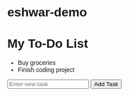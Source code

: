 # eshwar-demo
<!DOCTYPE html>
<html lang="en">
<head>
  <meta charset="UTF-8">
  <meta name="viewport" content="width=device-width, initial-scale=1.0">
  <title>To-Do List</title>
  <style>
    body
    {
    font-family: sans-serif;
    }  

h1 {
  text-align: center;
  margin-bottom: 20px;
}

#todo-list {
  list-style: none;
  padding: 0;
  margin: 0;
}

#todo-list li {
  margin-bottom: 10px;
  padding: 10px;
  border: 1px solid #ccc;
  border-radius: 5px;
}

#add-task-form {
  display: flex;
  justify-content: center;
  margin-top: 20px;
}

#new-task {
  flex-grow: 1;
  padding: 10px;
  border: 1px solid #ccc;
  border-radius: 5px;
}

button {
  padding: 10px 20px;
  background-color: #4CAF50;
  color: white;
  border: none;
  border-radius: 5px;
  cursor: pointer;
}

button:hover {
  background-color: #3e8e41;
}
</style>
</head>
<body>
  <h1>My To-Do List</h1>
  <ul id="todo-list">
    <li>Buy groceries</li>
    <li>Finish coding project</li>
  </ul>
  <form id="add-task-form">
    <input type="text" id="new-task" placeholder="Enter new task">
    <button type="submit">Add Task</button>
  </form>
  <script src="script.js"></script>  </body>
</html>

